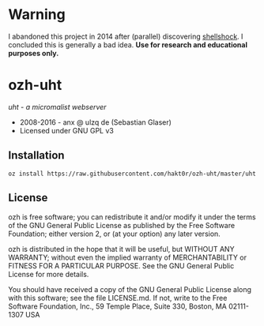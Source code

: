 # Warning
I abandoned this project in 2014 after (parallel) discovering
[shellshock](https://en.wikipedia.org/wiki/Shellshock_(software_bug)).
I concluded this is generally a bad idea.
**Use for research and educational purposes only.**

ozh-uht
========
*uht - a micromalist webserver*

* 2008-2016 - anx @ ulzq de (Sebastian Glaser)
* Licensed under GNU GPL v3

Installation
------------

    oz install https://raw.githubusercontent.com/hakt0r/ozh-uht/master/uht

License
-------

ozh is free software; you can redistribute it and/or modify
it under the terms of the GNU General Public License as published by
the Free Software Foundation; either version 2, or (at your option)
any later version.

ozh is distributed in the hope that it will be useful,
but WITHOUT ANY WARRANTY; without even the implied warranty of
MERCHANTABILITY or FITNESS FOR A PARTICULAR PURPOSE.  See the
GNU General Public License for more details.

You should have received a copy of the GNU General Public License
along with this software; see the file LICENSE.md.  If not, write to
the Free Software Foundation, Inc., 59 Temple Place, Suite 330,
Boston, MA 02111-1307 USA
